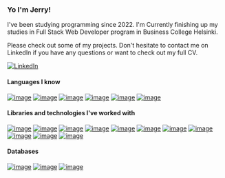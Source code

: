 ### Yo I'm Jerry! 

I've been studying programming since 2022. I'm Currently finishing up my studies in Full Stack Web Developer program in Business College Helsinki.

Please check out some of my projects. Don't hesitate to contact me on LinkedIn if you have any questions or want to check out my full CV.

[![LinkedIn](https://img.shields.io/badge/LinkedIn-0077B5?style=for-the-badge&logo=linkedin&logoColor=white)](https://www.linkedin.com/in/jerry-uusitalo-383a02127)

#### Languages I know
[![image](https://img.shields.io/badge/JavaScript-323330?style=for-the-badge&logo=javascript&logoColor=F7DF1E)](https://developer.mozilla.org/en-US/docs/Web/JavaScript)
[![image](https://img.shields.io/badge/TypeScript-007ACC?style=for-the-badge&logo=typescript&logoColor=white)](https://www.typescriptlang.org/)
[![image](https://img.shields.io/badge/Kotlin-B125EA?style=for-the-badge&logo=kotlin&logoColor=white)](https://kotlinlang.org/)
[![image](https://img.shields.io/badge/Node%20js-339933?style=for-the-badge&logo=nodedotjs&logoColor=white)](https://nodejs.org/en)
[![image](https://img.shields.io/badge/HTML5-E34F26?style=for-the-badge&logo=html5&logoColor=white)](https://developer.mozilla.org/en-US/docs/Glossary/HTML5)
[![image](https://img.shields.io/badge/CSS3-1572B6?style=for-the-badge&logo=css3&logoColor=white)](https://developer.mozilla.org/en-US/docs/Web/CSS)

#### Libraries and technologies I've worked with
[![image](https://img.shields.io/badge/React-20232A?style=for-the-badge&logo=react&logoColor=61DAFB)](https://react.dev/)
[![image](https://img.shields.io/badge/React_Router-CA4245?style=for-the-badge&logo=react-router&logoColor=white)](https://reactrouter.com/)
[![image](https://img.shields.io/badge/Material%20UI-007FFF?style=for-the-badge&logo=mui&logoColor=white)](https://mui.com/material-ui/)
[![image](https://img.shields.io/badge/Vite-B73BFE?style=for-the-badge&logo=vite&logoColor=FFD62E)](https://vitest.dev/)
[![image](https://img.shields.io/badge/Redux-593D88?style=for-the-badge&logo=redux&logoColor=white)](https://redux.js.org/)
[![image](https://img.shields.io/badge/Express%20js-000000?style=for-the-badge&logo=express&logoColor=white)](https://expressjs.com/)
[![image](https://img.shields.io/badge/Spring_Boot-6DB33F?style=for-the-badge&logo=spring-boot&logoColor=white)](https://spring.io/)
[![image](https://img.shields.io/badge/Jest-C21325?style=for-the-badge&logo=jest&logoColor=white)](https://jestjs.io/)
[![image](https://img.shields.io/badge/Playwright-45ba4b?style=for-the-badge&logo=Playwright&logoColor=white)](https://playwright.dev/)
[![image](https://img.shields.io/badge/Postman-FF6C37?style=for-the-badge&logo=Postman&logoColor=white)](https://www.postman.com/)
[![image](https://img.shields.io/badge/Netlify-00C7B7?style=for-the-badge&logo=netlify&logoColor=white)](https://www.netlify.com/)

#### Databases
[![image](https://img.shields.io/badge/MongoDB-4EA94B?style=for-the-badge&logo=mongodb&logoColor=white)](https://www.mongodb.com/)
[![image](https://img.shields.io/badge/firebase-ffca28?style=for-the-badge&logo=firebase&logoColor=black)](https://firebase.google.com/docs/firestore)
[![image](https://img.shields.io/badge/PostgreSQL-316192?style=for-the-badge&logo=postgresql&logoColor=white)](https://www.postgresql.org/)

<!--
**JerryUusis/JerryUusis** is a ✨ _special_ ✨ repository because its `README.md` (this file) appears on your GitHub profile.

Here are some ideas to get you started:

- 🔭 I’m currently working on ...
- 🌱 I’m currently learning ...
- 👯 I’m looking to collaborate on ...
- 🤔 I’m looking for help with ...
- 💬 Ask me about ...
- 📫 How to reach me: ...
- 😄 Pronouns: ...
- ⚡ Fun fact: ...
-->
